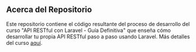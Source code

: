 ## Acerca del Repositorio

Este repositorio contiene el código resultante del proceso de desarrollo del curso "API RESTful con Laravel - Guía Definitiva" que enseña cómo desarrollar tu propia API RESTful paso a paso usando Laravel. Más detalles del curso [aquí](xxxxxxx).